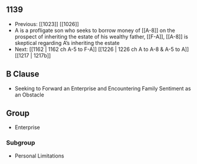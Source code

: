 ## 1139
- Previous: [[1023]] [[1026]] 
- A is a profligate son who seeks to borrow money of [[A-8]] on the prospect of inheriting the estate of his wealthy father, [[F-A]], [[A-8]] is skeptical regarding A’s inheriting the estate
- Next: [[1162 | 1162 ch A-5 to F-A]] [[1226 | 1226 ch A to A-8 &amp; A-5 to A]] [[1217 | 1217b]] 

## B Clause
- Seeking to Forward an Enterprise and Encountering Family Sentiment as an Obstacle

## Group
- Enterprise

### Subgroup
- Personal Limitations


